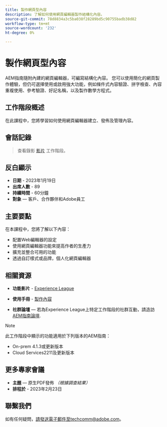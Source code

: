 ```yaml
---
title: 製作網頁型內容
description: 了解如何使用網頁編輯器製作結構化內容。
source-git-commit: 78d8834a3c5ba038f28289bd5c90755badb38d82
workflow-type: tm+mt
source-wordcount: '232'
ht-degree: 0%

---
```



# 製作網頁型內容

AEM指南隨附內建的網頁編輯器，可編寫結構化內容。 您可以使用簡化的網頁製作體驗，但仍可選擇使用或啟用強大功能，例如條件式內容驗證、拼字檢查、內容重複使用、參考驗證、好記名稱，以及製作數學方程式。

## 工作階段概述

在此課程中，您將學習如何使用網頁編輯器建立、發佈及管理內容。

## 會話記錄

>查看錄影 [影片](https://video.tv.adobe.com/v/3414171/dita-authoring-ccms-web-author?quality=12&learn=on) 工作階段。

## 反白顯示

- **日期** - 2023年1月19日
- **出席人數** - 89
- **持續時間** - 60分鐘
- **對象**  — 客戶、合作夥伴和Adobe員工

## 主要要點

在本課程中，您將了解以下內容：
- 配置Web編輯器的設定
- 使用網頁編輯器功能來提高作者的生產力
- 擴充並整合可用的功能
- 透過自訂樣式或品牌，個人化網頁編輯器

## 相關資源

- **功能影片** -  [Experience League](https://experienceleague.adobe.com/docs/experience-manager-guides-learn/videos/advanced-user-guide/overview.html?lang=en)

- **使用手冊** - [製作內容](https://help.adobe.com/en_US/xml-documentation-for-adobe-experience-manager/index.html#t=DXML-master-map/authoring-content.html)

- **社群論壇**  — 若為Experience League上特定工作階段的社群互動，請造訪  [AEM指南論壇](https://experienceleaguecommunities.adobe.com/t5/experience-manager-guides/bd-p/xml-documentation-discussions).

>[!NOTE]
>
> 此工作階段中顯示的功能適用於下列版本的AEM指南：
> - On-prem 4.1.3或更新版本
> - Cloud Services2211及更新版本


## 更多專家會議

- **主題**  — 原生PDF發佈 *（根據調查結果）*
- **排程於** - 2023年2月23日

## 聯繫我們

如有任何疑問，請發送電子郵件至techcomm@adobe.com。